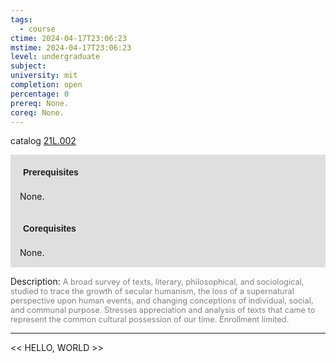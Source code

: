 ```yaml
---
tags:
  - course
ctime: 2024-04-17T23:06:23
mstime: 2024-04-17T23:06:23
level: undergraduate
subject: 
university: mit
completion: open
percentage: 0
prereq: None.
coreq: None.
---
```


catalog [21L.002](http://student.mit.edu/catalog/m21La.html#21L.002)

<span style="display: block; padding: 15px; background-color: rgb(100, 100, 100, 0.2);"><font id="m_prereq2405_0" style="display: block; font-family: Arial, sans-serif; font-weight: bold; padding: 5px">Prerequisites</font><br><span id="prereq2405_0">None.</span></span>
<span style="display: block; padding: 15px; background-color: rgb(100, 100, 100, 0.2);"><font id="m_coreq2405_0" style="display: block; font-family: Arial, sans-serif; font-weight: bold; padding: 5px">Corequisites</font><br><span id="coreq2405_0">None.</span></span>

<font style="">Description:</font>
<font style="color: grey; font-size: 0.8rem;">A broad survey of texts, literary, philosophical, and sociological, studied to trace the growth of secular humanism, the loss of a supernatural perspective upon human events, and changing conceptions of individual, social, and communal purpose. Stresses appreciation and analysis of texts that came to represent the common cultural possession of our time. Enrollment limited.</font>



---

<< HELLO, WORLD >>
